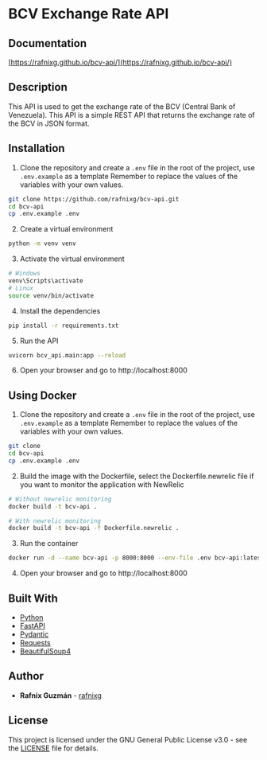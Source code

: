 # BCV Exchange Rate API

## Documentation

[https://rafnixg.github.io/bcv-api/](https://rafnixg.github.io/bcv-api/)

## Description
This API is used to get the exchange rate of the BCV (Central Bank of Venezuela).
This API is a simple REST API that returns the exchange rate of the BCV in JSON format.

## Installation
1. Clone the repository and create a `.env` file in the root of the project, use `.env.example` as a template
    Remember to replace the values of the variables with your own values.
```bash
git clone https://github.com/rafnixg/bcv-api.git
cd bcv-api
cp .env.example .env
```
2. Create a virtual environment
```bash
python -m venv venv
```
3. Activate the virtual environment
```bash
# Windows
venv\Scripts\activate
# Linux
source venv/bin/activate
```
4. Install the dependencies
```bash
pip install -r requirements.txt
```
5. Run the API
```bash
uvicorn bcv_api.main:app --reload
```
6. Open your browser and go to http://localhost:8000


## Using Docker

1. Clone the repository and create a `.env` file in the root of the project, use `.env.example` as a template
    Remember to replace the values of the variables with your own values.
```bash
git clone
cd bcv-api
cp .env.example .env
```

2. Build the image with the Dockerfile, select the Dockerfile.newrelic file if you want to monitor the application with NewRelic
```bash
# Without newrelic monitoring
docker build -t bcv-api .

# With newrelic monitoring
docker build -t bcv-api -f Dockerfile.newrelic .
```

3. Run the container
```bash
docker run -d --name bcv-api -p 8000:8000 --env-file .env bcv-api:latest
```

4. Open your browser and go to http://localhost:8000

## Built With
- [Python](https://www.python.org/)
- [FastAPI](https://fastapi.tiangolo.com/)
- [Pydantic](https://pydantic-docs.helpmanual.io/)
- [Requests](https://docs.python-requests.org/en/master/)
- [BeautifulSoup4](https://www.crummy.com/software/BeautifulSoup/bs4/doc/)

## Author
- **Rafnix Guzmán** - [rafnixg](https://links.rafnixg.dev?ref=bcv-api)


## License
This project is licensed under the GNU General Public License v3.0 - see the [LICENSE](LICENSE) file for details.
